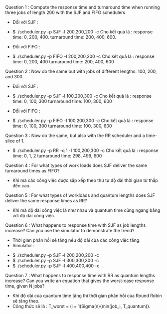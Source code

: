 Question 1 : Compute the response time and turnaround time when running three jobs of length 200 with the SJF and FIFO schedulers.
- Đối với SJF :
+ $ ./scheduler.py -p SJF -l 200,200,200 -c
Cho kết quả là :
response time: 0, 200, 400.
turnaround time: 200, 400, 600.
- Đối với FIFO :
+ $ ./scheduler.py -p FIFO -l 200,200,200 -c
Cho kết quả là :
response time: 0, 200, 400
turnaround time: 200, 400, 600

Question 2 : Now do the same but with jobs of different lengths: 100, 200, and 300.
- Đối với SJF :
+ $ ./scheduler.py -p SJF -l 100,200,300 -c
Cho kết quả là :
response time: 0, 100, 300
turnaround time: 100, 300, 600
- Đối với FIFO :
+ $ ./scheduler.py -p FIFO -l 100,200,300 -c
Cho kết quả là :
response time: 0, 100, 300
turnaround time: 100, 300, 600

Question 3 : Now do the same, but also with the RR scheduler and a time-slice of 1.
+ $ ./scheduler.py -p RR -q 1 -l 100,200,300 -c
Cho kết quả là : 
response time: 0, 1, 2
turnaround time: 298, 499, 600

Question 4 : For what types of work loads does SJF deliver the same turnaround times as FIFO?
- Khi mà các công việc được sắp xếp theo thứ tự độ dài thời gian từ thấp đến cao. 

Question 5 : For what types of workloads and quantum lengths does SJF deliver the same response times as RR?
- Khi mà độ dài công việc là như nhau và quantum time cũng ngang bằng với độ dài công việc. 

Question 6 : What happens to response time with SJF as job lengths increase? Can you use the simulator to demonstrate the trend?
- Thời gian phản hồi sẽ tăng nếu độ dài của các công việc tăng. 
- Simulator :
+ $ ./scheduler.py -p SJF -l 200,200,200 -c
+ $ ./scheduler.py -p SJF -l 300,300,300 -c
+ $ ./scheduler.py -p SJF -l 400,400,400 -c

Question 7 : What happens to response time with RR as quantum lengths increase? Can you write an equation that gives the worst-case response time, given N jobs?
- Khi độ dài của quantum time tăng thì thời gian phản hồi của Round Robin sẽ tăng theo. 
- Công thức sẽ là : T_worst = (i = 1)Sigma(n){min(job_i, T_quantum)}. 
